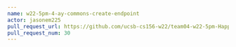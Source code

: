 ```yaml
---
name: w22-5pm-4-ay-commons-create-endpoint
actor: jasonem225
pull_request_url: https://github.com/ucsb-cs156-w22/team04-w22-5pm-HappyCows/pull/30
pull_request_num: 30
---
```

